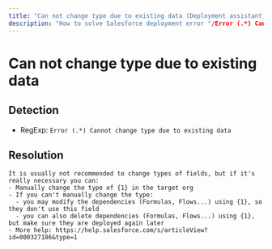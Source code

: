 ```yaml
---
title: "Can not change type due to existing data (Deployment assistant)"
description: "How to solve Salesforce deployment error "/Error (.*) Cannot change type due to existing data""
---
```

<!-- markdownlint-disable MD013 -->
# Can not change type due to existing data

## Detection

- RegExp: `Error (.*) Cannot change type due to existing data`

## Resolution

```shell
It is usually not recommended to change types of fields, but if it's really necessary you can:
- Manually change the type of {1} in the target org
- If you can't manually change the type:
  - you may modify the dependencies (Formulas, Flows...) using {1}, so they don't use this field
  - you can also delete dependencies (Formulas, Flows...) using {1}, but make sure they are deployed again later
- More help: https://help.salesforce.com/s/articleView?id=000327186&type=1
```
